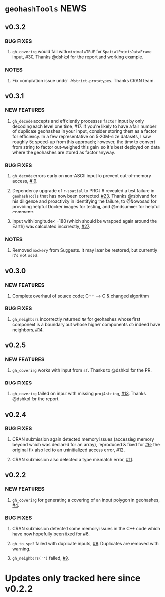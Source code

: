 # `geohashTools` NEWS

## v0.3.2

### BUG FIXES

 1. `gh_covering` would fail with `minimal=TRUE` for `SpatialPointsDataFrame` input, [#30](https://github.com/MichaelChirico/geohashTools/issues/30). Thanks @dshkol for the report and working example.

### NOTES

 1. Fix compilation issue under `-Wstrict-prototypes`. Thanks CRAN team.

## v0.3.1

### NEW FEATURES

 1. `gh_decode` accepts and efficiently processes `factor` input by only decoding each level one time, [#17](https://github.com/MichaelChirico/geohashTools/issues/17). If you're likely to have a fair number of duplicate geohashes in your input, consider storing them as a factor for efficiency. In a few representative on 5-20M-size datasets, I saw roughly 5x speed-up from this approach; however, the time to convert from string to factor out-weighed this gain, so it's best deployed on data where the geohashes are stored as factor anyway.

### BUG FIXES

 1. `gh_decode` errors early on non-ASCII input to prevent out-of-memory access, [#19](https://github.com/MichaelChirico/geohashTools/issues/19).
 
 2. Dependency upgrade of `r-spatial` to PROJ 6 revealed a test failure in `geohashTools` that has now been corrected, [#23](https://github.com/MichaelChirico/geohashTools/issues/23). Thanks @rsbivand for his diligence and proactivity in identifying the failure, to @Nowosad for providing helpful Docker images for testing, and @mdsumner for helpful comments.
 
 3. Input with longitude< -180 (which should be wrapped again around the Earth) was calculated incorrectly, [#27](https://github.com/MichaelChirico/geohashTools/issues/27).

### NOTES

 1. Removed `mockery` from Suggests. It may later be restored, but currently it's not used.

## v0.3.0

### NEW FEATURES

 1. Complete overhaul of source code; C++ --> C & changed algorithm
 
### BUG FIXES

 1. `gh_neighbors` incorrectly returned `NA` for geohashes whose first component is a boundary but whose higher components do indeed have neighbors, [#14](https://github.com/MichaelChirico/geohashTools/issues/14).

## v0.2.5

### NEW FEATURES

 1. `gh_covering` works with input from `sf`. Thanks to @dshkol for the PR.

### BUG FIXES

 1. `gh_covering` failed on input with missing `proj4string`, [#13](https://github.com/MichaelChirico/geohashTools/issues/13). Thanks @dshkol for the report.

## v0.2.4

### BUG FIXES

 1. CRAN submission again detected memory issues (accessing memory beyond which was declared for an array), reproduced & fixed for [#6](https://github.com/MichaelChirico/geohashTools/issues/6); the original fix also led to an uninitialized access error, [#12](https://github.com/MichaelChirico/geohashTools/issues/12).
 
 2. CRAN submission also detected a type mismatch error, [#11](https://github.com/MichaelChirico/geohashTools/issues/11).

## v0.2.2

### NEW FEATURES

 1. `gh_covering` for generating a covering of an input polygon in geohashes, [#4](https://github.com/MichaelChirico/geohashTools/issues/4).

### BUG FIXES

 1. CRAN submission detected some memory issues in the C++ code which have now hopefully been fixed for [#6](https://github.com/MichaelChirico/geohashTools/issues/6).
 
 2. `gh_to_spdf` failed with duplicate inputs, [#8](https://github.com/MichaelChirico/geohashTools/issues/8). Duplicates are removed with warning.
 
 3. `gh_neighbors('')` failed, [#9](https://github.com/MichaelChirico/geohashTools/issues/9).

# Updates only tracked here since v0.2.2
